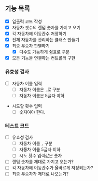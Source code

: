 ## 기능 목록

- [x] 입출력 코드 작성
- [x] 자동차 갯수의 랜덤 숫자를 가지고 오기
- [x] 각 자동차에 이동칸수 저장하기
- [x] 전체 자동차를 관리하는 클래스 만들기
- [x] 최종 우승자 판별하기
  - [x] 다수도 가능하게 쉼표로 구분
- [x] 모든 기능을 연결하는 컨트롤러 구현

### 유효성 검사

- [ ] 자동차 이름 입력
  - [ ] 자동차 이름은 `,`로 구분
  - [ ] 자동차 이름은 5글자 이하
- 시도할 횟수 입력
  - [ ] 숫자여야 한다.

### 테스트 코드

- [ ] 유효성 검사
  - [ ] 자동차 이름 `,` 구분
  - [ ] 자동차 이름 5글자 이하
  - [ ] 시도 횟수 입력값은 숫자
- [ ] 랜덤 숫자를 제대로 가지고 오는가?
- [ ] 각 자동차에 이동칸수가 올바르게 저장되는가?
- [ ] 최종 우승자가 제대로 나오는가?

